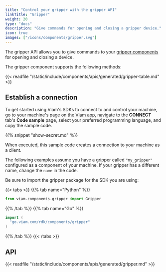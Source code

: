 ```yaml
---
title: "Control your gripper with the gripper API"
linkTitle: "Gripper"
weight: 20
type: "docs"
description: "Give commands for opening and closing a gripper device."
icon: true
images: ["/icons/components/gripper.svg"]
---
```


The gripper API allows you to give commands to your [gripper components](/components/gripper/) for opening and closing a device.

The gripper component supports the following methods:

{{< readfile "/static/include/components/apis/generated/gripper-table.md" >}}

## Establish a connection

To get started using Viam's SDKs to connect to and control your machine, go to your machine's page on [the Viam app](https://app.viam.com), navigate to the **CONNECT** tab's **Code sample** page, select your preferred programming language, and copy the sample code.

{{% snippet "show-secret.md" %}}

When executed, this sample code creates a connection to your machine as a client.

The following examples assume you have a gripper called `"my_gripper"` configured as a component of your machine.
If your gripper has a different name, change the `name` in the code.

Be sure to import the gripper package for the SDK you are using:

{{< tabs >}}
{{% tab name="Python" %}}

```python
from viam.components.gripper import Gripper
```

{{% /tab %}}
{{% tab name="Go" %}}

```go
import (
  "go.viam.com/rdk/components/gripper"
)
```

{{% /tab %}}
{{< /tabs >}}

## API

{{< readfile "/static/include/components/apis/generated/gripper.md" >}}

